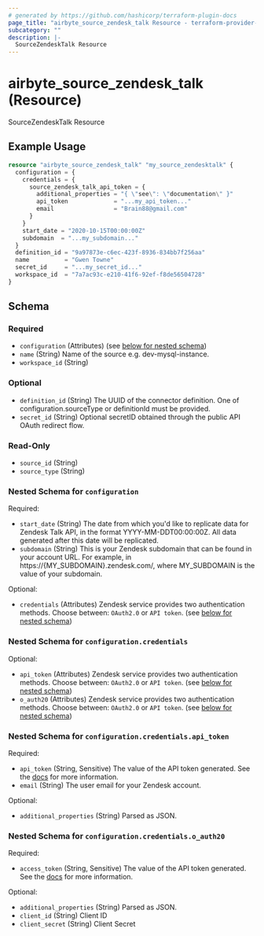 ```yaml
---
# generated by https://github.com/hashicorp/terraform-plugin-docs
page_title: "airbyte_source_zendesk_talk Resource - terraform-provider-airbyte"
subcategory: ""
description: |-
  SourceZendeskTalk Resource
---
```


# airbyte_source_zendesk_talk (Resource)

SourceZendeskTalk Resource

## Example Usage

```terraform
resource "airbyte_source_zendesk_talk" "my_source_zendesktalk" {
  configuration = {
    credentials = {
      source_zendesk_talk_api_token = {
        additional_properties = "{ \"see\": \"documentation\" }"
        api_token             = "...my_api_token..."
        email                 = "Brain88@gmail.com"
      }
    }
    start_date = "2020-10-15T00:00:00Z"
    subdomain  = "...my_subdomain..."
  }
  definition_id = "9a97873e-c6ec-423f-8936-834bb7f256aa"
  name          = "Gwen Towne"
  secret_id     = "...my_secret_id..."
  workspace_id  = "7a7ac93c-e210-41f6-92ef-f8de56504728"
}
```

<!-- schema generated by tfplugindocs -->
## Schema

### Required

- `configuration` (Attributes) (see [below for nested schema](#nestedatt--configuration))
- `name` (String) Name of the source e.g. dev-mysql-instance.
- `workspace_id` (String)

### Optional

- `definition_id` (String) The UUID of the connector definition. One of configuration.sourceType or definitionId must be provided.
- `secret_id` (String) Optional secretID obtained through the public API OAuth redirect flow.

### Read-Only

- `source_id` (String)
- `source_type` (String)

<a id="nestedatt--configuration"></a>
### Nested Schema for `configuration`

Required:

- `start_date` (String) The date from which you'd like to replicate data for Zendesk Talk API, in the format YYYY-MM-DDT00:00:00Z. All data generated after this date will be replicated.
- `subdomain` (String) This is your Zendesk subdomain that can be found in your account URL. For example, in https://{MY_SUBDOMAIN}.zendesk.com/, where MY_SUBDOMAIN is the value of your subdomain.

Optional:

- `credentials` (Attributes) Zendesk service provides two authentication methods. Choose between: `OAuth2.0` or `API token`. (see [below for nested schema](#nestedatt--configuration--credentials))

<a id="nestedatt--configuration--credentials"></a>
### Nested Schema for `configuration.credentials`

Optional:

- `api_token` (Attributes) Zendesk service provides two authentication methods. Choose between: `OAuth2.0` or `API token`. (see [below for nested schema](#nestedatt--configuration--credentials--api_token))
- `o_auth20` (Attributes) Zendesk service provides two authentication methods. Choose between: `OAuth2.0` or `API token`. (see [below for nested schema](#nestedatt--configuration--credentials--o_auth20))

<a id="nestedatt--configuration--credentials--api_token"></a>
### Nested Schema for `configuration.credentials.api_token`

Required:

- `api_token` (String, Sensitive) The value of the API token generated. See the <a href="https://docs.airbyte.com/integrations/sources/zendesk-talk">docs</a> for more information.
- `email` (String) The user email for your Zendesk account.

Optional:

- `additional_properties` (String) Parsed as JSON.


<a id="nestedatt--configuration--credentials--o_auth20"></a>
### Nested Schema for `configuration.credentials.o_auth20`

Required:

- `access_token` (String, Sensitive) The value of the API token generated. See the <a href="https://docs.airbyte.com/integrations/sources/zendesk-talk">docs</a> for more information.

Optional:

- `additional_properties` (String) Parsed as JSON.
- `client_id` (String) Client ID
- `client_secret` (String) Client Secret


